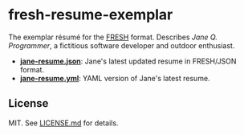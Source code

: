 fresh-resume-exemplar
=====================
The exemplar résumé for the [FRESH][f] format. Describes *Jane Q. Programmer*,
a fictitious software developer and outdoor enthusiast.

- [**jane-resume.json**][r]: Jane's latest updated resume in FRESH/JSON format.
- [**jane-resume.yml**][y]: YAML version of Jane's latest resume.

## License

MIT. See [LICENSE.md][lic] for details.

[f]: http://freshstandard.org
[r]: https://github.com/fresh-standard/fresh-resume-exemplar/blob/master/resume/jane-resume.json
[y]: https://github.com/fresh-standard/fresh-resume-exemplar/blob/master/resume/jane-resume.yml
[lic]: LICENSE.md

